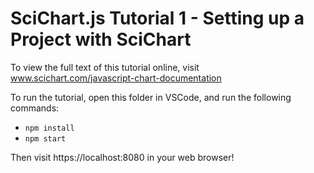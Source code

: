 # SciChart.js Tutorial 1 - Setting up a Project with SciChart 

To view the full text of this tutorial online, visit www.scichart.com/javascript-chart-documentation 

To run the tutorial, open this folder in VSCode, and run the following commands:

* `npm install`
* `npm start` 

Then visit https://localhost:8080 in your web browser! 
